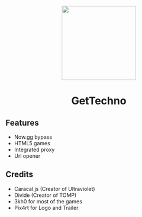 <p align="center"><img src="https://useincog.tk/img/logo.PNG" height="200">
</p>

<h1 align="center">GetTechno</h1>


## Features

- Now.gg bypass
- HTML5 games
- Integrated proxy
- Url opener

## Credits

- Caracal.js (Creator of Ultraviolet)
- Divide (Creator of TOMP)
- 3kh0 for most of the games
- Pix4rt for Logo and Trailer
